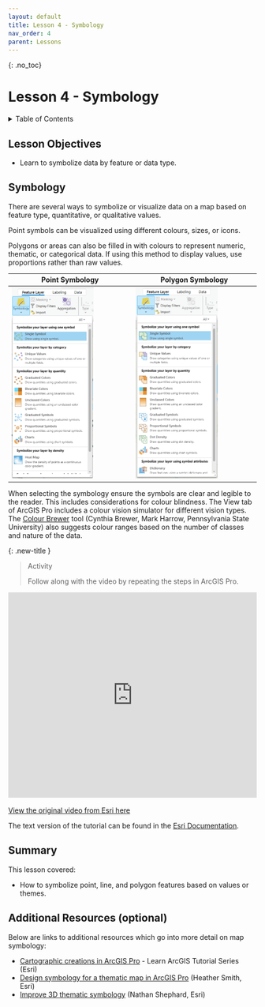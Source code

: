 ```yaml
---
layout: default
title: Lesson 4 - Symbology
nav_order: 4
parent: Lessons
---
```


{: .no_toc}  
# Lesson 4 - Symbology

<details markdown="block" class="toc">
  <summary>
    Table of Contents
  </summary>
  {: .text-delta }
- TOC
{:toc}
</details>

## Lesson Objectives

- Learn to symbolize data by feature or data type.

## Symbology
There are several ways to symbolize or visualize data on a map based on feature type, quantitative, or qualitative values.

Point symbols can be visualized using different colours, sizes, or icons.

Polygons or areas can also be filled in with colours to represent numeric, thematic, or categorical data. If using this method to display values, use proportions rather than raw values.

|Point Symbology|Polygon Symbology|
|----------|----------|
|<img src="../assets/img/Point_Symbology.png" alt="Point symbology" width="70%">|<img src="../assets/img/Polygon_Symbology.png" alt="Polygon symbology" width="70%">|

When selecting the symbology ensure the symbols are clear and legible to the reader. This includes considerations for colour blindness. The View tab of ArcGIS Pro includes a colour vision simulator for different vision types. The [Colour Brewer](https://colorbrewer2.org/) tool (Cynthia Brewer, Mark Harrow, Pennsylvania State University) also suggests colour ranges based on the number of classes and nature of the data.

{: .new-title }
> Activity
> 
> Follow along with the video by repeating the steps in ArcGIS Pro.
> 

<iframe width="100%" height="416" allowfullscreen frameborder=0 src="https://www.youtube.com/embed/6ZqbKvOZ1lE?si=flCBGQOkO55V_EIv" title="Symbolize map layers in ArcGIS Pro"></iframe>

[View the original video from Esri here](https://youtu.be/6ZqbKvOZ1lE)

The text version of the tutorial can be found in the [Esri Documentation](https://pro.arcgis.com/en/pro-app/latest/get-started/symbolize-your-data.htm).

## Summary
This lesson covered:
- How to symbolize point, line, and polygon features based on values or themes.

## Additional Resources (optional)
Below are links to additional resources which go into more detail on map symbology:

- [Cartographic creations in ArcGIS Pro](https://learn.arcgis.com/en/paths/cartographic-creations-in-arcgis-pro/) - Learn ArcGIS Tutorial Series (Esri)
- [Design symbology for a thematic map in ArcGIS Pro](https://learn.arcgis.com/en/projects/design-symbology-for-a-thematic-map/arcgis-pro/) (Heather Smith, Esri)
- [Improve 3D thematic symbology](https://learn.arcgis.com/en/projects/improve-3d-thematic-symbology/) (Nathan Shephard, Esri)

